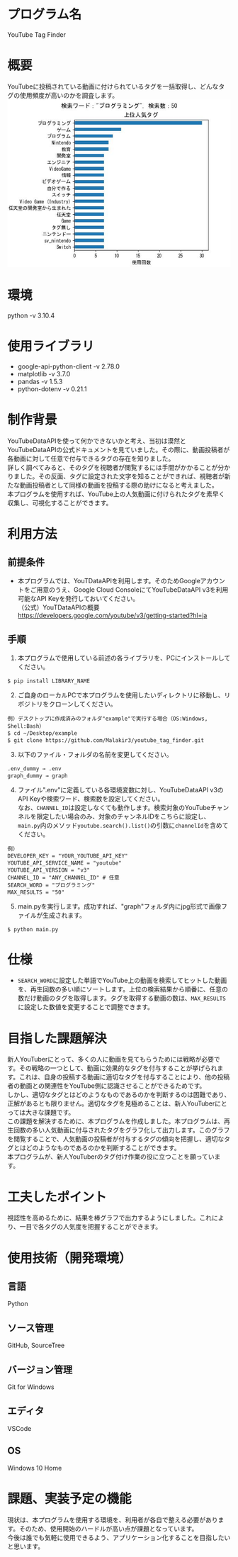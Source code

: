 # プログラム名
YouTube Tag Finder

# 概要
YouTubeに投稿されている動画に付けられているタグを一括取得し、どんなタグの使用頻度が高いのかを調査します。<br>
![result_example](graph_dummy/result_dummy.jpg)

# 環境
python -v 3.10.4

# 使用ライブラリ
- google-api-python-client -v 2.78.0
- matplotlib -v 3.7.0
- pandas -v 1.5.3
- python-dotenv -v 0.21.1

# 制作背景
YouTubeDataAPIを使って何かできないかと考え、当初は漠然とYouTubeDataAPIの公式ドキュメントを見ていました。その際に、動画投稿者が各動画に対して任意で付与できるタグの存在を知りました。<br>
詳しく調べてみると、そのタグを視聴者が閲覧するには手間がかかることが分かりました。その反面、タグに設定された文字を知ることができれば、視聴者が新たな動画投稿者として同様の動画を投稿する際の助けになると考えました。<br>
本プログラムを使用すれば、YouTube上の人気動画に付けられたタグを素早く収集し、可視化することができます。

# 利用方法
## 前提条件
- 本プログラムでは、YouTDataAPIを利用します。そのためGoogleアカウントをご用意のうえ、Google Cloud ConsoleにてYouTubeDataAPI v3を利用可能なAPI Keyを発行しておいてください。<br>
（公式）YouTDataAPIの概要<br>
https://developers.google.com/youtube/v3/getting-started?hl=ja

## 手順
1. 本プログラムで使用している前述の各ライブラリを、PCにインストールしてください。<br>
```
$ pip install LIBRARY_NAME
```

2. ご自身のローカルPCで本プログラムを使用したいディレクトリに移動し、リポジトリをクローンしてください。<br>
```
例）デスクトップに作成済みのフォルダ"example"で実行する場合（OS:Windows, Shell:Bash）
$ cd ~/Desktop/example
$ git clone https://github.com/Malakir3/youtube_tag_finder.git
```
3. 以下のファイル・フォルダの名前を変更してください。
```
.env_dummy → .env
graph_dummy → graph
```
4. ファイル".env"に定義している各環境変数に対し、YouTubeDataAPI v3のAPI Keyや検索ワード、検索数を設定してください。<br>
なお、`CHANNEL_ID`は設定しなくても動作します。検索対象のYouTubeチャンネルを限定したい場合のみ、対象のチャンネルIDをこちらに設定し、`main.py`内のメソッド`youtube.search().list()`の引数に`channelId`を含めてください。<br>
```txt:.env
例）
DEVELOPER_KEY = "YOUR_YOUTUBE_API_KEY"
YOUTUBE_API_SERVICE_NAME = "youtube"
YOUTUBE_API_VERSION = "v3"
CHANNEL_ID = "ANY_CHANNEL_ID" # 任意
SEARCH_WORD = "プログラミング" 
MAX_RESULTS = "50"
```

5. main.pyを実行します。成功すれば、"graph"フォルダ内にjpg形式で画像ファイルが生成されます。<br>
```
$ python main.py
```
# 仕様
- `SEARCH_WORD`に設定した単語でYouTube上の動画を検索してヒットした動画を、再生回数の多い順にソートします。上位の検索結果から順番に、任意の数だけ動画のタグを取得します。タグを取得する動画の数は、`MAX_RESULTS`に設定した数値を変更することで調整できます。
# 目指した課題解決
新人YouTuberにとって、多くの人に動画を見てもらうためには戦略が必要です。その戦略の一つとして、動画に効果的なタグを付与することが挙げられます。これは、自身の投稿する動画に適切なタグを付与することにより、他の投稿者の動画との関連性をYouTube側に認識させることができるためです。<br>
しかし、適切なタグとはどのようなものであるのかを判断するのは困難であり、正解があるとも限りません。適切なタグを見極めることは、新人YouTuberにとっては大きな課題です。<br>
この課題を解決するために、本プログラムを作成しました。本プログラムは、再生回数の多い人気動画に付与されたタグをグラフ化して出力します。このグラフを閲覧することで、人気動画の投稿者が付与するタグの傾向を把握し、適切なタグとはどのようなものであるのかを判断することができます。<br>
本プログラムが、新人YouTuberのタグ付け作業の役に立つことを願っています。

# 工夫したポイント
視認性を高めるために、結果を棒グラフで出力するようにしました。これにより、一目で各タグの人気度を把握することができます。

# 使用技術（開発環境）
## 言語
Python

## ソース管理
GitHub, SourceTree

## バージョン管理
Git for Windows

## エディタ
VSCode

## OS
Windows 10 Home

# 課題、実装予定の機能
現状は、本プログラムを使用する環境を、利用者が各自で整える必要があります。そのため、使用開始のハードルが高い点が課題となっています。<br>
今後は誰でも気軽に使用できるよう、アプリケーション化することを目指したいと思います。